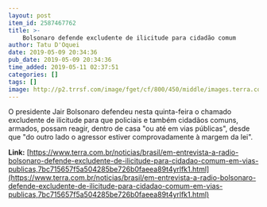 ```yaml
---
layout: post
item_id: 2587467762
title: >-
    Bolsonaro defende excludente de ilicitude para cidadão comum
author: Tatu D'Oquei
date: 2019-05-09 20:34:36
pub_date: 2019-05-09 20:34:36
time_added: 2019-05-11 02:37:51
categories: []
tags: []
image: http://p2.trrsf.com/image/fget/cf/800/450/middle/images.terra.com/2019/05/09/2019-05-09T203841Z_1_LYNXNPEF481NF_RTROPTP_4_POLITICA-BOLSONARO-ARMAS-VIASPUBLICAS.JPG
---
```


O presidente Jair Bolsonaro defendeu nesta quinta-feira o chamado excludente de ilicitude para que policiais e também cidadãos comuns, armados, possam reagir, dentro de casa "ou até em vias públicas", desde que "do outro lado o agressor estiver comprovadamente à margem da lei".

**Link:** [https://www.terra.com.br/noticias/brasil/em-entrevista-a-radio-bolsonaro-defende-excludente-de-ilicitude-para-cidadao-comum-em-vias-publicas,7bc715657f5a504285be726b0faeea89t4yrlfk1.html](https://www.terra.com.br/noticias/brasil/em-entrevista-a-radio-bolsonaro-defende-excludente-de-ilicitude-para-cidadao-comum-em-vias-publicas,7bc715657f5a504285be726b0faeea89t4yrlfk1.html)

